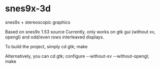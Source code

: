 snes9x-3d
=========

snes9x + stereoscopic graphics

Based on snes9x 1.53 source
Currently, only works on gtk gui (without xv, opengl) and odd/even rows interleaved displays.

To build the project, simply
cd gtk; make

Alternatively, you can 
cd gtk; configure --without-xv --without-opengl; make

